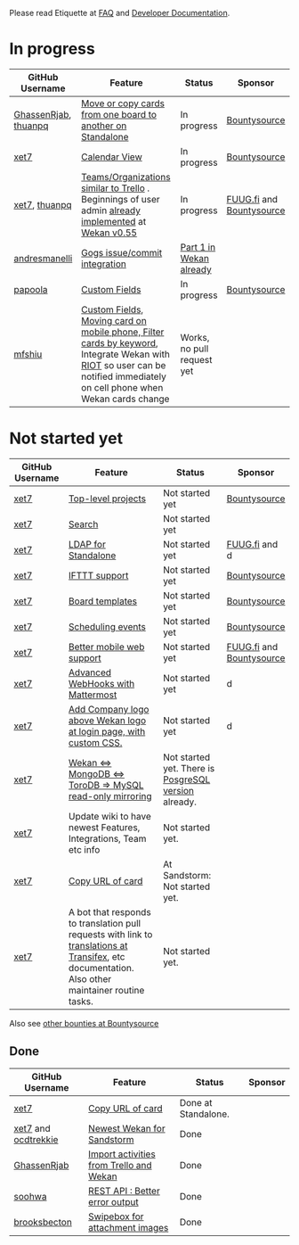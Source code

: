 Please read Etiquette at [FAQ](https://github.com/wekan/wekan/wiki/FAQ) and [Developer Documentation](https://github.com/wekan/wekan/wiki/Developer-Documentation).

# In progress

GitHub Username | Feature | Status | Sponsor
------------ | ------------- | ------------ | ------------
[GhassenRjab](https://github.com/GhassenRjab), [thuanpq ](https://github.com/thuanpq) | [Move or copy cards from one board to another on Standalone](https://github.com/wekan/wekan/issues/797) | In progress | [Bountysource](https://www.bountysource.com/issues/41780302-add-feature-move-or-copy-cards-from-one-board-to-another)
[xet7](https://github.com/xet7) | [Calendar View](https://github.com/wekan/wekan/issues/808) | In progress | [Bountysource](https://www.bountysource.com/issues/41780513-add-feature-calendar-view)
[xet7](https://github.com/xet7), [thuanpq ](https://github.com/thuanpq) | [Teams/Organizations similar to Trello](https://github.com/wekan/wekan/issues/802) . Beginnings of user admin [already implemented](https://github.com/wekan/wekan/pull/1325) at [Wekan v0.55](https://github.com/wekan/wekan/blob/devel/CHANGELOG.md#v055-2017-11-19-wekan-release) | In progress | [FUUG.fi](https://fuug.fi/2017/wekan-kanban-taulun-perustoimintojen-kehitys-alkuun/) and [Bountysource](https://www.bountysource.com/issues/41780380-add-feature-teams-organizations-similar-to-trello)
[andresmanelli](https://github.com/andresmanelli) | [Gogs issue/commit integration](https://github.com/wekan/wekan/issues/253) | [Part 1 in Wekan already](https://github.com/wekan/wekan/pull/1189) |
[papoola](https://github.com/papoola) | [Custom Fields](https://github.com/wekan/wekan/issues/807) | In progress | [Bountysource](https://www.bountysource.com/issues/41780302-add-feature-move-or-copy-cards-from-one-board-to-another)
[mfshiu](https://github.com) | [Custom Fields, Moving card on mobile phone, Filter cards by keyword](https://github.com/wekan/wekan/issues/1022#issuecomment-337646110), Integrate Wekan with [RIOT](http://riot.im) so user can be notified immediately on cell phone when Wekan cards change | Works, no pull request yet

# Not started yet

GitHub Username | Feature | Status | Sponsor
------------ | ------------- | ------------ | ------------
[xet7](https://github.com/xet7) | [Top-level projects](https://github.com/wekan/wekan/issues/641) | Not started yet | [Bountysource](https://www.bountysource.com/issues/36035028-top-level-projects)
[xet7](https://github.com/xet7) | [Search](https://github.com/wekan/wekan/issues/552) | Not started yet |
[xet7](https://github.com/xet7) | [LDAP for Standalone](https://github.com/wekan/wekan/issues/119) | Not started yet | [FUUG.fi](https://fuug.fi/2017/wekan-kanban-taulun-perustoimintojen-kehitys-alkuun/) and d
[xet7](https://github.com/xet7) | [IFTTT support](https://github.com/wekan/wekan/issues/1160) | Not started yet | [Bountysource](https://www.bountysource.com/issues/47991500-feature-request-if-this-then-that-style-support-i-e-recurring-cards)
[xet7](https://github.com/xet7) | [Board templates](https://github.com/wekan/wekan/issues/786) | Not started yet | [Bountysource](https://www.bountysource.com/issues/41724710-add-feature-board-templates)
[xet7](https://github.com/xet7) | [Scheduling events](https://github.com/wekan/wekan/issues/1101) | Not started yet | [Bountysource](https://www.bountysource.com/issues/46762619-scheduling-events)
[xet7](https://github.com/xet7) | [Better mobile web support](https://github.com/wekan/wekan/issues/953) | Not started yet | [FUUG.fi](https://fuug.fi/2017/wekan-kanban-taulun-perustoimintojen-kehitys-alkuun/) and<br /> [Bountysource](https://www.bountysource.com/issues/43608850-hard-sometimes-impossible-to-use-wekan-on-mobile-android-ios-because-of-ui-ux-issues) | In progress | [FUUG.fi](https://fuug.fi/2017/wekan-kanban-taulun-perustoimintojen-kehitys-alkuun/) and [Bountysource](https://www.bountysource.com/issues/41780380-add-feature-teams-organizations-similar-to-trello)
[xet7](https://github.com/xet7) | [Advanced WebHooks with Mattermost](https://github.com/wekan/wekan/issues/1297) | Not started yet | d
[xet7](https://github.com/xet7) | [Add Company logo above Wekan logo at login page, with custom CSS.](https://github.com/wekan/wekan/issues/1196) | Not started yet | d
[xet7](https://github.com/xet7) | [Wekan <=> MongoDB <=> ToroDB => MySQL read-only mirroring](https://github.com/torodb/stampede/issues/203) | Not started yet. There is [PosgreSQL version](https://github.com/wekan/wekan-postgresql) already. |
[xet7](https://github.com/xet7) | Update wiki to have newest Features, Integrations, Team etc info | Not started yet. |
[xet7](https://github.com/xet7) | [Copy URL of card](https://github.com/wekan/wekan/issues/1188) | At Sandstorm: Not started yet. |
[xet7](https://github.com/xet7) | A bot that responds to translation pull requests with link to [translations at Transifex](https://www.transifex.com/wekan/wekan), etc documentation. Also other maintainer routine tasks. | Not started yet. |

Also see [other bounties at Bountysource](https://www.bountysource.com/teams/wekan)

## Done

GitHub Username | Feature | Status | Sponsor
------------ | ------------- | ------------ | ------------  
[xet7](https://github.com/xet7) | [Copy URL of card](https://github.com/wekan/wekan/issues/1188) | Done at Standalone. |
[xet7](https://github.com/xet7) and [ocdtrekkie](https://github.com/ocdtrekkie) | [Newest Wekan for Sandstorm](https://github.com/wekan/wekan/issues/799) | Done |
[GhassenRjab](https://github.com/GhassenRjab) | [Import activities from Trello and Wekan](https://github.com/wekan/wekan/pull/1187) | Done |
[soohwa](https://github.com/soohwa) | [REST API : Better error output](https://github.com/wekan/wekan/issues/1037#issuecomment-301271356)| Done |
[brooksbecton](https://github.com/brooksbecton) | [Swipebox for attachment images](https://github.com/wekan/wekan/issues/201) | Done |